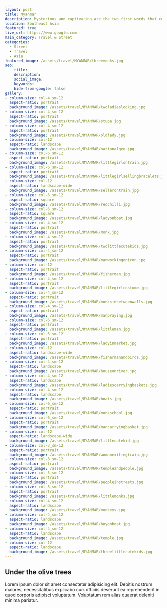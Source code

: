 ```yaml
---
layout: post
title: Myanmar
description: Mysterious and captivating are the two first words that come to my mind when thinking of you...
location: Southeast Asia
featured: true
live_url: https://www.google.com
main_category: Travel & Street
categories:
  - Street
  - Travel
  - Asia
featured_image: /assets/travel/MYANMAR/threemonks.jpg
seo:
    title:
    description:
    social_image:
    keywords:
    hide-from-google: false 
gallery:
- column-size: col-4_sm-12
  aspect-ratio: portrait
  background_image: /assets/travel/MYANMAR/twoladieslooking.jpg
- column-size: col-4_sm-12
  aspect-ratio: portrait
  background_image: /assets/travel/MYANMAR/stupa.jpg
- column-size: col-4_sm-12
  aspect-ratio: portrait
  background_image: /assets/travel/MYANMAR/oldlady.jpg
- column-size: col-12
  aspect-ratio: landscape
  background_image: /assets/travel/MYANMAR/nationalgeo.jpg
- column-size: col-6_sm-12
  aspect-ratio: portrait
  background_image: /assets/travel/MYANMAR/littlegirlontrain.jpg
- column-size: col-6_sm-12
  aspect-ratio: portrait
  background_image: /assets/travel/MYANMAR/littlegirlsellingbracelets.jpg
- column-size: col-12
  aspect-ratio: landscape-wide
  background_image: /assets/travel/MYANMAR/sellerontrain.jpg
- column-size: col-6_sm-12
  aspect-ratio: square
  background_image: /assets/travel/MYANMAR/redchilli.jpg
- column-size: col-6_sm-12
  aspect-ratio: square
  background_image: /assets/travel/MYANMAR/ladyonboat.jpg
- column-size: col-4_sm-12
  aspect-ratio: portrait
  background_image: /assets/travel/MYANMAR/monk.jpg
- column-size: col-4_sm-12
  aspect-ratio: portrait
  background_image: /assets/travel/MYANMAR/twolittlecutekids.jpg
- column-size: col-4_sm-12
  aspect-ratio: portrait
  background_image: /assets/travel/MYANMAR/manworkingoniron.jpg
- column-size: col-12
  aspect-ratio: portrait
  background_image: /assets/travel/MYANMAR/fisherman.jpg
- column-size: col-4_sm-12
  aspect-ratio: portrait
  background_image: /assets/travel/MYANMAR/littlegirlcostume.jpg
- column-size: col-4_sm-12
  aspect-ratio: portrait
  background_image: /assets/travel/MYANMAR/monksinbetweenwalls.jpg
- column-size: col-4_sm-12
  aspect-ratio: portrait
  background_image: /assets/travel/MYANMAR/manpraying.jpg
- column-size: col-6_sm-12
  aspect-ratio: portrait
  background_image: /assets/travel/MYANMAR/littleman.jpg
- column-size: col-6_sm-12
  aspect-ratio: portrait
  background_image: /assets/travel/MYANMAR/ladyinmarket.jpg
- column-size: col-12
  aspect-ratio: landscape-wide
  background_image: /assets/travel/MYANMAR/fishermanandbirds.jpg
- column-size: col-4_sm-12
  aspect-ratio: landscape
  background_image: /assets/travel/MYANMAR/houseonriver.jpg
- column-size: col-4_sm-12
  aspect-ratio: landscape
  background_image: /assets/travel/MYANMAR/ladiescarryingbaskets.jpg
- column-size: col-4_sm-12
  aspect-ratio: landscape
  background_image: /assets/travel/MYANMAR/boats.jpg
- column-size: col-6_sm-12
  aspect-ratio: portrait
  background_image: /assets/travel/MYANMAR/monkschool.jpg
- column-size: col-6_sm-12
  aspect-ratio: portrait
  background_image: /assets/travel/MYANMAR/mancarryingbasket.jpg
- column-size: col-12
  aspect-ratio: landscape-wide
  background_image: /assets/travel/MYANMAR/littlecutekid.jpg
- column-size: col-3_sm-12
  aspect-ratio: portrait
  background_image: /assets/travel/MYANMAR/womanexitingtrain.jpg
- column-size: col-3_sm-12
  aspect-ratio: portrait
  background_image: /assets/travel/MYANMAR/templeandpeople.jpg
- column-size: col-3_sm-12
  aspect-ratio: portrait
  background_image: /assets/travel/MYANMAR/peopleinstreets.jpg
- column-size: col-3_sm-12
  aspect-ratio: portrait
  background_image: /assets/travel/MYANMAR/littlemonks.jpg
- column-size: col-4_sm-12
  aspect-ratio: landscape
  background_image: /assets/travel/MYANMAR/monkeys.jpg
- column-size: col-4_sm-12
  aspect-ratio: landscape
  background_image: /assets/travel/MYANMAR/boyonboat.jpg
- column-size: col-4_sm-12
  aspect-ratio: landscape
  background_image: /assets/travel/MYANMAR/temple.jpg
- column-size: col-12
  aspect-ratio: landscape
  background_image: /assets/travel/MYANMAR/threelittlecutekids.jpg
---
```


## Under the olive trees

Lorem ipsum dolor sit amet consectetur adipisicing elit. Debitis nostrum maiores, necessitatibus explicabo cum officiis deserunt ea reprehenderit in quod corporis adipisci voluptatum. Voluptatum rem alias quaerat deleniti minima pariatur.